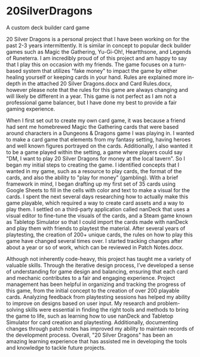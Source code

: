 # 20SilverDragons
A custom deck builder card game

20 Silver Dragons is a personal project that I have been working on for the past 2-3 years intermittently. It is similar in concept to popular deck builder games such as Magic the Gathering, Yu-Gi-Oh!, Heartthsone, and Legends of Runeterra. I am incredibly proud of of this project and am happy to say that I play this on occasion with my friends. The game focuses on a turn-based system that utilizes "fake money" to impact the game by either healing yourself or keeping cards in your hand. Rules are explained more in-depth in the attached 20 Silver Dragons.docx and Card Rules.docx, however please note that the rules for this game are always changing and will likely be different in a year. This game is not perfect as I am not a professional game balancer, but I have done my best to provide a fair gaming experience.

When I first set out to create my own card game, it was because a friend had sent me homebrewed Magic the Gathering cards that were based around characters in a Dungeons & Dragons game I was playing in. I wanted to make a card game that elements from my fantasy setting, having heroes and well known figures portrayed on the cards. Additionally, I also wanted it to be a game played within the setting, a game where players could say "DM, I want to play 20 Silver Dragons for money at the local tavern". So I began my initial steps to creating the game. I identified concepts that I wanted in my game, such as a resource to play cards, the format of the cards, and also the ability to "play for money" (gambling). With a brief framework in mind, I began drafting up my first set of 35 cards using Google Sheets to fill in the cells with color and text to make a visual for the cards. I spent the next several days researching how to actually make this game playable, which required a way to create card assets and a way to play them. I settled on a third-party application called nanDeck that uses a visual editor to fine-tune the visuals of the cards, and a Steam game known as Tabletop Simulator so that I could import the cards made with nanDeck and play them with friends to playtest the material. After several years of playtesting, the creation of 200+ unique cards, the rules on how to play this game have changed several times over. I started tracking changes after about a year or so of work, which can be reviewed in Patch Notes.docx. 

Although not inherently code-heavy, this project has taught me a variety of valuable skills. Through the iterative design process, I’ve developed a sense of understanding for game design and balancing, ensuring that each card and mechanic contributes to a fair and engaging experience. Project management has been helpful in organizing and tracking the progress of this game, from the initial concept to the creation of over 200 playable cards. Analyzing feedback from playtesting sessions has helped my ability to improve on designs based on user input. My research and problem-solving skills were essential in finding the right tools and methods to bring the game to life, such as learning how to use nanDeck and Tabletop Simulator for card creation and playtesting. Additionally, documenting changes through patch notes has improved my ability to maintain records of the development process. Overall, "20 Silver Dragons" has been an amazing learning experience that has assisted me in developing the tools and knowledge to tackle future projects.
